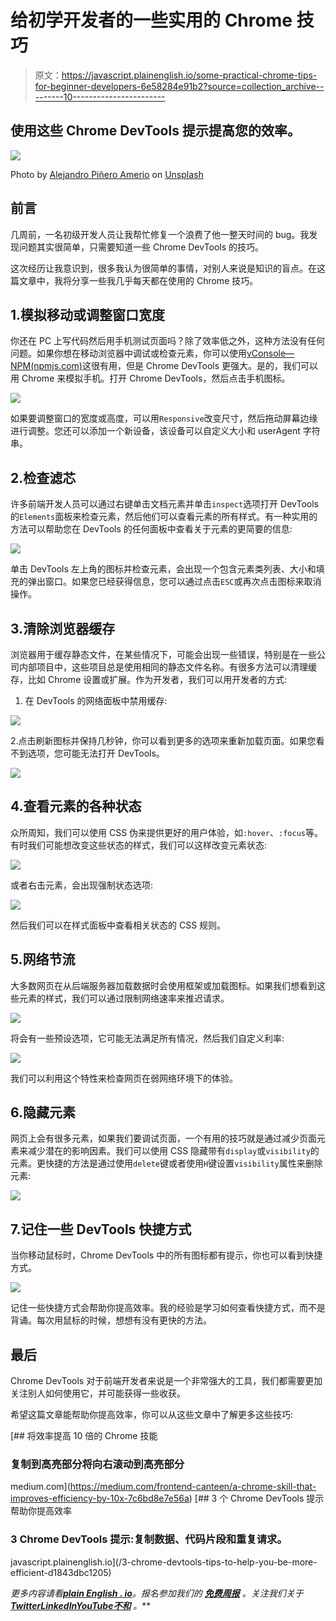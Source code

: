 # 给初学开发者的一些实用的 Chrome 技巧

> 原文：<https://javascript.plainenglish.io/some-practical-chrome-tips-for-beginner-developers-6e58284e91b2?source=collection_archive---------10----------------------->

## 使用这些 Chrome DevTools 提示提高您的效率。

![](img/f64b7627dbca78865918b28a89f52099.png)

Photo by [Alejandro Piñero Amerio](https://unsplash.com/@vjgalaxy?utm_source=medium&utm_medium=referral) on [Unsplash](https://unsplash.com?utm_source=medium&utm_medium=referral)

## 前言

几周前，一名初级开发人员让我帮忙修复一个浪费了他一整天时间的 bug。我发现问题其实很简单，只需要知道一些 Chrome DevTools 的技巧。

这次经历让我意识到，很多我认为很简单的事情，对别人来说是知识的盲点。在这篇文章中，我将分享一些我几乎每天都在使用的 Chrome 技巧。

## 1.模拟移动或调整窗口宽度

你还在 PC 上写代码然后用手机测试页面吗？除了效率低之外，这种方法没有任何问题。如果你想在移动浏览器中调试或检查元素，你可以使用[vConsole—NPM(npmjs.com)](https://www.npmjs.com/package/vconsole)这很有用，但是 Chrome DevTools 更强大。是的，我们可以用 Chrome 来模拟手机。打开 Chrome DevTools，然后点击手机图标。

![](img/aac3a6dbdb918a4a7bf218e0c464459b.png)

如果要调整窗口的宽度或高度，可以用`Responsive`改变尺寸，然后拖动屏幕边缘进行调整。您还可以添加一个新设备，该设备可以自定义大小和 userAgent 字符串。

## 2.检查滤芯

许多前端开发人员可以通过右键单击文档元素并单击`inspect`选项打开 DevTools 的`Elements`面板来检查元素，然后他们可以查看元素的所有样式。有一种实用的方法可以帮助您在 DevTools 的任何面板中查看关于元素的更简要的信息:

![](img/91c7dbb6f22af7c60d61b69b1f5a7fbc.png)

单击 DevTools 左上角的图标并检查元素，会出现一个包含元素类列表、大小和填充的弹出窗口。如果您已经获得信息，您可以通过点击`ESC`或再次点击图标来取消操作。

## 3.清除浏览器缓存

浏览器用于缓存静态文件，在某些情况下，可能会出现一些错误，特别是在一些公司内部项目中，这些项目总是使用相同的静态文件名称。有很多方法可以清理缓存，比如 Chrome 设置或扩展。作为开发者，我们可以用开发者的方式:

1.  在 DevTools 的网络面板中禁用缓存:

![](img/2f77c574008589e1d6e393b47e2554c8.png)

2.点击刷新图标并保持几秒钟，你可以看到更多的选项来重新加载页面。如果您看不到选项，您可能无法打开 DevTools。

![](img/9b8515336c66a98e31f2d853b31e7f7d.png)

## 4.查看元素的各种状态

众所周知，我们可以使用 CSS 伪来提供更好的用户体验，如`:hover`、`:focus`等。有时我们可能想改变这些状态的样式，我们可以这样改变元素状态:

![](img/76825db89cd40f9ecfd8a2240ab8ddf8.png)

或者右击元素，会出现强制状态选项:

![](img/7e65ab737d7f8770a985f5c80dce65a2.png)

然后我们可以在样式面板中查看相关状态的 CSS 规则。

## 5.网络节流

大多数网页在从后端服务器加载数据时会使用框架或加载图标。如果我们想看到这些元素的样式，我们可以通过限制网络速率来推迟请求。

![](img/b10753af13b8735dff901095932c2884.png)

将会有一些预设选项，它可能无法满足所有情况，然后我们自定义利率:

![](img/3b62af5f08616f1eb0420f6b99a7a5fd.png)

我们可以利用这个特性来检查网页在弱网络环境下的体验。

## 6.隐藏元素

网页上会有很多元素，如果我们要调试页面，一个有用的技巧就是通过减少页面元素来减少潜在的影响因素。我们可以使用 CSS 隐藏带有`display`或`visibility`的元素。更快捷的方法是通过使用`delete`键或者使用`H`键设置`visibility`属性来删除元素:

![](img/e5c59a37975cf4be2162223fed1f26a3.png)

## 7.记住一些 DevTools 快捷方式

当你移动鼠标时，Chrome DevTools 中的所有图标都有提示，你也可以看到快捷方式。

![](img/83e267cc254d58270221f07f2a8c369f.png)

记住一些快捷方式会帮助你提高效率。我的经验是学习如何查看快捷方式，而不是背诵。每次用鼠标的时候，想想有没有更快的方法。

## 最后

Chrome DevTools 对于前端开发者来说是一个非常强大的工具，我们都需要更加关注别人如何使用它，并可能获得一些收获。

希望这篇文章能帮助你提高效率，你可以从这些文章中了解更多这些技巧:

[](https://medium.com/frontend-canteen/a-chrome-skill-that-improves-efficiency-by-10x-7c6bd8e7e56a) [## 将效率提高 10 倍的 Chrome 技能

### 复制到高亮部分将向右滚动到高亮部分

medium.com](https://medium.com/frontend-canteen/a-chrome-skill-that-improves-efficiency-by-10x-7c6bd8e7e56a) [](/3-chrome-devtools-tips-to-help-you-be-more-efficient-d1843dbc1205) [## 3 个 Chrome DevTools 提示帮助你提高效率

### 3 Chrome DevTools 提示:复制数据、代码片段和重复请求。

javascript.plainenglish.io](/3-chrome-devtools-tips-to-help-you-be-more-efficient-d1843dbc1205) 

*更多内容请看*[***plain English . io***](https://plainenglish.io/)*。报名参加我们的* [***免费周报***](http://newsletter.plainenglish.io/) *。关注我们关于*[***Twitter***](https://twitter.com/inPlainEngHQ)[***LinkedIn***](https://www.linkedin.com/company/inplainenglish/)*[***YouTube***](https://www.youtube.com/channel/UCtipWUghju290NWcn8jhyAw)*[***不和***](https://discord.gg/GtDtUAvyhW) *。***